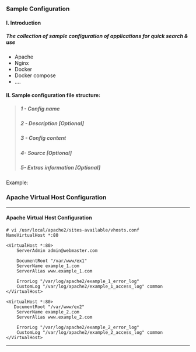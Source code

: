 ### Sample Configuration

#### I. Introduction

##### The collection of sample configuration of applications for quick search & use

* Apache
* Nginx
* Docker
* Docker compose
* .... 

#### II. Sample configuration file structure:

> ##### 1 - Config name
>
> ##### 2 - Description \[Optional\]
>
> ##### 3 - Config content
>
> ##### 4- Source \[Optional\]
>
> ##### 5- Extras information \[Optional\]

Example:

### Apache Virtual Host Configuration

---

#### Apache Virtual Host Configuration

```
# vi /usr/local/apache2/sites-available/vhosts.conf
NameVirtualHost *:80

<VirtualHost *:80>
    ServerAdmin admin@webmaster.com

    DocumentRoot "/var/www/ex1"
    ServerName example_1.com
    ServerAlias www.example_1.com

    ErrorLog "/var/log/apache2/example_1_error_log"
    CustomLog "/var/log/apache2/example_1_access_log" common
</VirtualHost>

<VirtualHost *:80>
   DocumentRoot "/var/www/ex2"
    ServerName example_2.com
    ServerAlias www.example_2.com

    ErrorLog "/var/log/apache2/example_2_error_log"
    CustomLog "/var/log/apache2/example_2_access_log" common
</VirtualHost>
```

---



